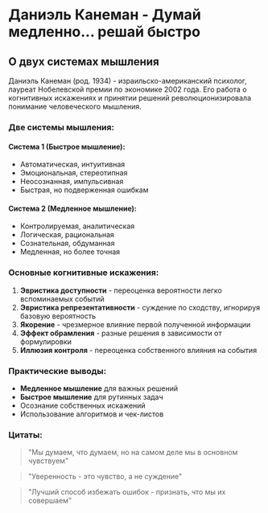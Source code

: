 # Даниэль Канеман - Думай медленно... решай быстро

## О двух системах мышления

Даниэль Канеман (род. 1934) - израильско-американский психолог, лауреат Нобелевской премии по экономике 2002 года. Его работа о когнитивных искажениях и принятии решений революционизировала понимание человеческого мышления.

### Две системы мышления:

#### Система 1 (Быстрое мышление):
- Автоматическая, интуитивная
- Эмоциональная, стереотипная
- Неосознанная, импульсивная
- Быстрая, но подверженная ошибкам

#### Система 2 (Медленное мышление):
- Контролируемая, аналитическая
- Логическая, рациональная
- Сознательная, обдуманная
- Медленная, но более точная

### Основные когнитивные искажения:

1. **Эвристика доступности** - переоценка вероятности легко вспоминаемых событий
2. **Эвристика репрезентативности** - суждение по сходству, игнорируя базовую вероятность
3. **Якорение** - чрезмерное влияние первой полученной информации
4. **Эффект обрамления** - разные решения в зависимости от формулировки
5. **Иллюзия контроля** - переоценка собственного влияния на события

### Практические выводы:

- **Медленное мышление** для важных решений
- **Быстрое мышление** для рутинных задач
- Осознание собственных искажений
- Использование алгоритмов и чек-листов

### Цитаты:

> "Мы думаем, что думаем, но на самом деле мы в основном чувствуем"

> "Уверенность - это чувство, а не суждение"

> "Лучший способ избежать ошибок - признать, что мы их совершаем"